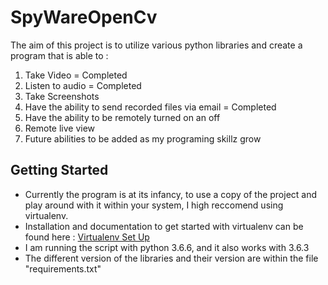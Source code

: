 # SpyWareOpenCv
The aim of this project is to utilize various python libraries and create a program that is able to :
 1. Take Video = Completed
 2. Listen to audio = Completed 
 3. Take Screenshots
 4. Have the ability to send recorded files via email = Completed
 5. Have the ability to be remotely turned on an off
 6. Remote live view
 7. Future abilities to be added as my programing skillz grow

## Getting Started
* Currently the program is at its infancy, to use a copy of the project and play around with it within your system, I high reccomend using virtualenv.</li>
* Installation and documentation to get started with virtualenv can be found here : [Virtualenv Set Up](https://packaging.python.org/guides/installing-using-pip-and-virtualenv/)
* I am running the script with python 3.6.6, and it also works with 3.6.3
* The different version of the libraries and their version are within the file "requirements.txt"

